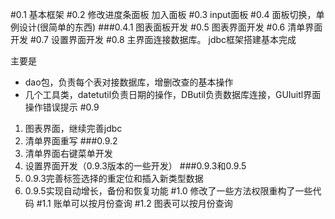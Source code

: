 #0.1
基本框架
#0.2
修改进度条面板
加入面板
#0.3
input面板
#0.4
面板切换，单例设计(很简单的东西)
###0.4.1
图表面板开发
#0.5
图表界面开发
#0.6
清单界面开发
#0.7
设置界面开发
#0.8
主界面连接数据库。
jdbc框架搭建基本完成

主要是
- dao包，负责每个表对接数据库，增删改查的基本操作
- 几个工具类，datetutil负责日期的操作，DButil负责数据库连接，GUIuitl界面操作错误提示
#0.9
1. 图表界面，继续完善jdbc
2. 清单界面重写
###0.9.2
1. 清单界面右键菜单开发
2. 设置界面开发（0.9.3版本的一些开发）
###0.9.3和0.9.5
1. 0.9.3完善标签选择的重定位和插入新类型数据
2. 0.9.5实现自动增长，备份和恢复功能
#1.0
修改了一些方法权限重构了一些代码
#1.1
账单可以按月份查询
#1.2
图表可以按月份查询
